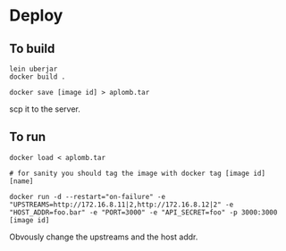 # Deploy

## To build
````
lein uberjar
docker build .

docker save [image id] > aplomb.tar
````
scp it to the server.
## To run
````
docker load < aplomb.tar

# for sanity you should tag the image with docker tag [image id] [name]

docker run -d --restart="on-failure" -e "UPSTREAMS=http://172.16.8.11|2,http://172.16.8.12|2" -e "HOST_ADDR=foo.bar" -e "PORT=3000" -e "API_SECRET=foo" -p 3000:3000 [image id]
````

Obvously change the upstreams and the host addr.
